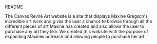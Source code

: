 README

The Canvas Revire Art website is a site that displays Maxine Gregson's incredible art work and gives the user a chance to browse through all the different pieces of art Maxine has created and also allows the user to purchase any art they like. We created this website with the purpose of expanding Maxines outreach and allowing people to purchase her art.








